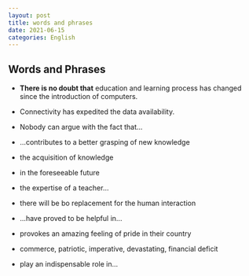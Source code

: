 ```yaml
---
layout: post
title: words and phrases
date: 2021-06-15
categories: English
---
```

## Words and Phrases
- **There is no doubt that** education and learning process has changed since the introduction of computers.  
- Connectivity has expedited the data availability.  
- Nobody can argue with the fact that...

- ...contributes to a better grasping of new knowledge  

- the acquisition of knowledge

- in the foreseeable future

- the expertise of a teacher...

- there will be bo replacement for the human interaction

- ...have proved to be helpful in...

- provokes an amazing feeling of pride in their country

- commerce, patriotic, imperative, devastating, financial deficit

- play an indispensable role in...
